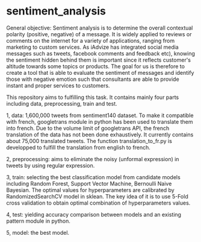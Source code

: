 # sentiment_analysis
General objective: Sentiment analysis is to determine the overall contextual polarity (positive, negative) of a message. It is widely applied to reviews or comments on the internet for a variety of applications, ranging from marketing to custom services.  As iAdvize has integrated social media messages such as tweets, facebook comments and feedback etc), knowing the sentiment hidden behind them is important since it reflects customer's altitude towards some topics or products. The goal for us is therefore to create a tool that is able to evaluate the sentiment of messages and identify those with negative emotion such that consultants are able to provide instant and proper services to customers.

This repository aims to fulfilling this task. It contains mainly four parts including data, preprocessing, train and test. 

1, data: 1,600,000 tweets from sentiment140 dataset. To make it compatible with french, googletrans module in python has been used to translate them into french. Due to the volume limit of googletrans API, the french translation of the data has not been done exhaustively. It currently contains about 75,000 translated tweets. The function translation_to_fr.py is developped to fulfill the translation from english to french.  

2, preprocessing: aims to eliminate the noisy (unformal expression) in tweets by using regular expression.

3, train: selecting the best classification model from candidate models including Random Forest, Support Vector Machine, Bernoulli Naive Bayesian. The optimal values for hyperparameters are calibrated by RandomizedSearchCV model in sklean. The key idea of it is to use 5-Fold cross validation to obtain optimal combination of hyperparameters values. 

4, test: yielding accuracy comparison between models and an existing pattern module in python.

5, model: the best model.




